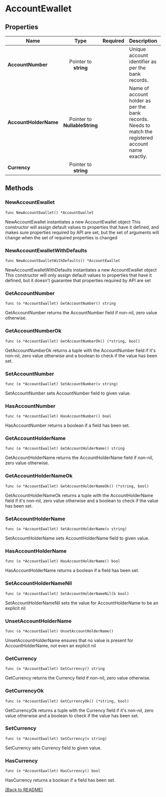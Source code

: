 # AccountEwallet


## Properties
| Name | Type | Required | Description | Examples |
|------------|:-------------:|:-------------:|-------------|:-------------:|
| **AccountNumber** | Pointer to **string** |  | Unique account identifier as per the bank records. |  |
| **AccountHolderName** | Pointer to **NullableString** |  | Name of account holder as per the bank records. Needs to match the registered account name exactly. |  |
| **Currency** | Pointer to **string** |  |  |  |

## Methods

### NewAccountEwallet

`func NewAccountEwallet() *AccountEwallet`

NewAccountEwallet instantiates a new AccountEwallet object
This constructor will assign default values to properties that have it defined,
and makes sure properties required by API are set, but the set of arguments
will change when the set of required properties is changed

### NewAccountEwalletWithDefaults

`func NewAccountEwalletWithDefaults() *AccountEwallet`

NewAccountEwalletWithDefaults instantiates a new AccountEwallet object
This constructor will only assign default values to properties that have it defined,
but it doesn't guarantee that properties required by API are set

### GetAccountNumber

`func (o *AccountEwallet) GetAccountNumber() string`

GetAccountNumber returns the AccountNumber field if non-nil, zero value otherwise.

### GetAccountNumberOk

`func (o *AccountEwallet) GetAccountNumberOk() (*string, bool)`

GetAccountNumberOk returns a tuple with the AccountNumber field if it's non-nil, zero value otherwise
and a boolean to check if the value has been set.

### SetAccountNumber

`func (o *AccountEwallet) SetAccountNumber(v string)`

SetAccountNumber sets AccountNumber field to given value.

### HasAccountNumber

`func (o *AccountEwallet) HasAccountNumber() bool`

HasAccountNumber returns a boolean if a field has been set.

### GetAccountHolderName

`func (o *AccountEwallet) GetAccountHolderName() string`

GetAccountHolderName returns the AccountHolderName field if non-nil, zero value otherwise.

### GetAccountHolderNameOk

`func (o *AccountEwallet) GetAccountHolderNameOk() (*string, bool)`

GetAccountHolderNameOk returns a tuple with the AccountHolderName field if it's non-nil, zero value otherwise
and a boolean to check if the value has been set.

### SetAccountHolderName

`func (o *AccountEwallet) SetAccountHolderName(v string)`

SetAccountHolderName sets AccountHolderName field to given value.

### HasAccountHolderName

`func (o *AccountEwallet) HasAccountHolderName() bool`

HasAccountHolderName returns a boolean if a field has been set.

### SetAccountHolderNameNil

`func (o *AccountEwallet) SetAccountHolderNameNil(b bool)`

 SetAccountHolderNameNil sets the value for AccountHolderName to be an explicit nil

### UnsetAccountHolderName
`func (o *AccountEwallet) UnsetAccountHolderName()`

UnsetAccountHolderName ensures that no value is present for AccountHolderName, not even an explicit nil
### GetCurrency

`func (o *AccountEwallet) GetCurrency() string`

GetCurrency returns the Currency field if non-nil, zero value otherwise.

### GetCurrencyOk

`func (o *AccountEwallet) GetCurrencyOk() (*string, bool)`

GetCurrencyOk returns a tuple with the Currency field if it's non-nil, zero value otherwise
and a boolean to check if the value has been set.

### SetCurrency

`func (o *AccountEwallet) SetCurrency(v string)`

SetCurrency sets Currency field to given value.

### HasCurrency

`func (o *AccountEwallet) HasCurrency() bool`

HasCurrency returns a boolean if a field has been set.


[[Back to README]](../../README.md)


